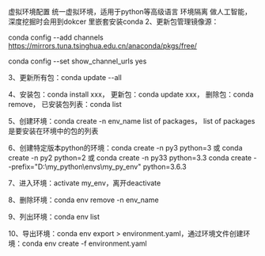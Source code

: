 虚拟环境配置
统一虚拟环境，适用于python等高级语言
环境隔离
做人工智能，深度挖掘时会用到dokcer 里嵌套安装conda
2、更新包管理镜像源：

conda config --add channels https://mirrors.tuna.tsinghua.edu.cn/anaconda/pkgs/free/

conda config --set show_channel_urls yes

3、更新所有包：conda update --all

4、安装包：conda install xxx，
更新包：conda update xxx，
删除包：conda remove，
已安装包列表：conda list

5、创建环境：conda create -n env_name list of packages，
list of packages 是要安装在环境中的包的列表

6、创建特定版本python的环境：conda create -n py3 python=3 或 conda create -n py2 python=2 或 conda create -n py33 python=3.3
conda create --prefix="D:\\my_python\\envs\\my_py_env"  python=3.6.3

7、进入环境：activate my_env，离开deactivate

8、删除环境：conda env remove -n env_name

9、列出环境：conda env list

10、导出环境：conda env export > environment.yaml，通过环境文件创建环境：conda env create -f environment.yaml